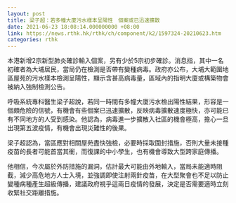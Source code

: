 ```yaml
---
layout: post
title: 梁子超：若多幢大廈污水樣本呈陽性　個案或已迅速擴散
date: 2021-06-23 18:08:14.000000000 +08:00
link: https://news.rthk.hk/rthk/ch/component/k2/1597324-20210623.htm
categories: rthk
---
```


本港新增2宗新型肺炎確診輸入個案，另有少於5宗初步確診。消息指，其中一名初確者為大埔居民，當局仍在檢測是否帶有變種病毒。政府亦公布，大埔大範圍地區屋苑的污水樣本檢測呈陽性，顯示含甚高病毒量，區域內的指明大廈或構築物會被納入強制檢測公告。

呼吸系統專科醫生梁子超說，若同一時間有多幢大廈污水檢出陽性結果，形容是一個頗危險的信號，有機會有些個案已迅速擴散，反映病毒擴散速度極快，亦可能已有不同地方的人受到感染。他認為，病毒進一步擴散入社區的機會極高，擔心一旦出現第五波疫情，有機會出現災難性的後果。

梁子超認為，當區應對相關屋苑盡快強檢，必要時採取圍封措施，否則大量未接種疫苗的長者可能首當其衝，而復課的中小學生，也有機會導致大型跨家庭傳播。

他相信，今次屬於外防措施的漏洞，估計最大可能由外地輸入，當局未能適時阻截，減少高危地方人士入境，並強調即使注射兩針疫苗，在大型聚會也不足以防止變種病種產生超級傳播，建議政府視乎這兩日疫情的發展，決定是否需要適時立刻收緊社交距離措施。
